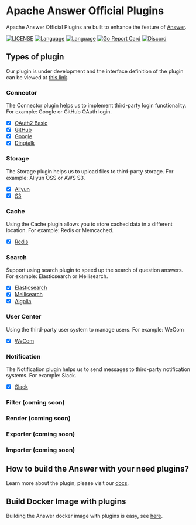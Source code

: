 # Apache Answer Official Plugins

Apache Answer Official Plugins are built to enhance the feature of [Answer](https://github.com/apache/incubator-answer).

[![LICENSE](https://img.shields.io/github/license/apache/incubator-answer)](https://github.com/apache/incubator-answer/blob/main/LICENSE)
[![Language](https://img.shields.io/badge/language-go-blue.svg)](https://golang.org/)
[![Language](https://img.shields.io/badge/language-react-blue.svg)](https://reactjs.org/)
[![Go Report Card](https://goreportcard.com/badge/github.com/apache/incubator-answer)](https://goreportcard.com/report/github.com/apache/incubator-answer)
[![Discord](https://img.shields.io/badge/discord-chat-5865f2?logo=discord&logoColor=f5f5f5)](https://discord.gg/Jm7Y4cbUej)

## Types of plugin

Our plugin is under development and the interface definition of the plugin can be viewed at [this link](https://github.com/apache/incubator-answer/tree/main/plugin).

### Connector

The Connector plugin helps us to implement third-party login functionality. For example: Google or GitHub OAuth login.

- [x] [OAuth2 Basic](https://github.com/apache/incubator-answer-plugins/tree/main/connector-basic)
- [x] [GitHub](https://github.com/apache/incubator-answer-plugins/tree/main/connector-github)
- [x] [Google](https://github.com/apache/incubator-answer-plugins/tree/main/connector-google)
- [x] [Dingtalk](https://github.com/apache/incubator-answer-plugins/tree/main/connector-dingtalk)

### Storage

The Storage plugin helps us to upload files to third-party storage. For example: Aliyun OSS or AWS S3.

- [x] [Aliyun](https://github.com/apache/incubator-answer-plugins/tree/main/storage-aliyunoss)
- [x] [S3](https://github.com/apache/incubator-answer-plugins/tree/main/storage-s3)

### Cache

Using the Cache plugin allows you to store cached data in a different location. For example: Redis or Memcached.

- [x] [Redis](https://github.com/apache/incubator-answer-plugins/tree/main/cache-redis)

### Search

Support using search plugin to speed up the search of question answers. For example: Elasticsearch or Meilisearch.

- [x] [Elasticsearch](https://github.com/apache/incubator-answer-plugins/tree/main/search-elasticsearch)
- [x] [Meilisearch](https://github.com/apache/incubator-answer-plugins/tree/main/search-meilisearch)
- [x] [Algolia](https://github.com/apache/incubator-answer-plugins/tree/main/search-algolia)

### User Center

Using the third-party user system to manage users. For example: WeCom

- [x] [WeCom](https://github.com/apache/incubator-answer-plugins/tree/main/user-center-wecom)

### Notification

The Notification plugin helps us to send messages to third-party notification systems. For example: Slack.

- [x] [Slack](https://github.com/apache/incubator-answer-plugins/tree/main/notification-slack)

### Filter (coming soon)

### Render (coming soon)

### Exporter (coming soon)

### Importer (coming soon)

## How to build the Answer with your need plugins?

Learn more about the plugin, please visit our [docs](https://answer.apache.org/docs/plugins). 

## Build Docker Image with plugins
Building the Answer docker image with plugins is easy, see [here](https://answer.apache.org/docs/plugins/#build-docker-image-with-plugin-from-answer-base-image).